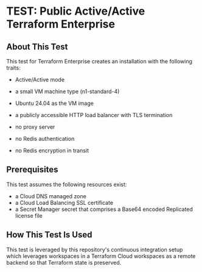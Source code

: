 # TEST: Public Active/Active Terraform Enterprise

## About This Test

This test for Terraform Enterprise creates an
installation with the following traits:

- Active/Active mode

- a small VM machine type (n1-standard-4)

- Ubuntu 24.04 as the VM image

- a publicly accessible HTTP load balancer with TLS termination

- no proxy server

- no Redis authentication

- no Redis encryption in transit

## Prerequisites

This test assumes the following resources exist:

- a Cloud DNS managed zone
- a Cloud Load Balancing SSL certificate
- a Secret Manager secret that comprises a Base64 encoded Replicated
  license file

## How This Test Is Used

This test is leveraged by this repository's continuous integration
setup which leverages workspaces in a Terraform Cloud workspaces as a
remote backend so that Terraform state is preserved.
